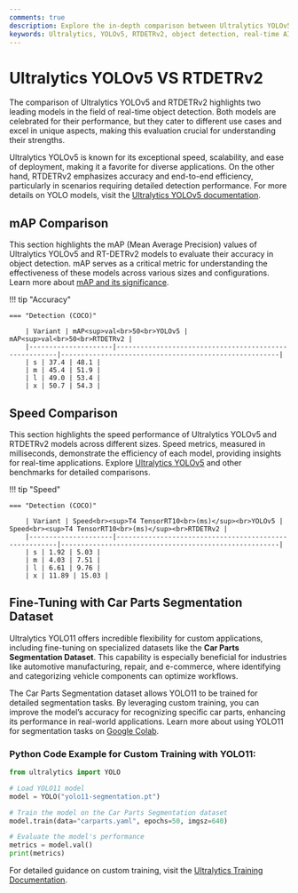 ```yaml
---
comments: true
description: Explore the in-depth comparison between Ultralytics YOLOv5 and RTDETRv2, two leading models in object detection and real-time AI. Discover their performance, efficiency, and applications in edge AI and computer vision to determine the best fit for your needs.
keywords: Ultralytics, YOLOv5, RTDETRv2, object detection, real-time AI, edge AI, computer vision, model comparison
---
```


# Ultralytics YOLOv5 VS RTDETRv2

The comparison of Ultralytics YOLOv5 and RTDETRv2 highlights two leading models in the field of real-time object detection. Both models are celebrated for their performance, but they cater to different use cases and excel in unique aspects, making this evaluation crucial for understanding their strengths.

Ultralytics YOLOv5 is known for its exceptional speed, scalability, and ease of deployment, making it a favorite for diverse applications. On the other hand, RTDETRv2 emphasizes accuracy and end-to-end efficiency, particularly in scenarios requiring detailed detection performance. For more details on YOLO models, visit the [Ultralytics YOLOv5 documentation](https://docs.ultralytics.com/models/yolov5/).

## mAP Comparison

This section highlights the mAP (Mean Average Precision) values of Ultralytics YOLOv5 and RT-DETRv2 models to evaluate their accuracy in object detection. mAP serves as a critical metric for understanding the effectiveness of these models across various sizes and configurations. Learn more about [mAP and its significance](https://www.ultralytics.com/glossary/mean-average-precision-map).

!!! tip "Accuracy"

    === "Detection (COCO)"

    	| Variant | mAP<sup>val<br>50<br>YOLOv5 | mAP<sup>val<br>50<br>RTDETRv2 |
    	|---------------------|-------------------------------------------------------|-------------------------------------------------------|
    	| s | 37.4 | 48.1 |
    	| m | 45.4 | 51.9 |
    	| l | 49.0 | 53.4 |
    	| x | 50.7 | 54.3 |

## Speed Comparison

This section highlights the speed performance of Ultralytics YOLOv5 and RTDETRv2 models across different sizes. Speed metrics, measured in milliseconds, demonstrate the efficiency of each model, providing insights for real-time applications. Explore [Ultralytics YOLOv5](https://github.com/ultralytics/yolov5) and other benchmarks for detailed comparisons.

!!! tip "Speed"

    === "Detection (COCO)"

    	| Variant | Speed<br><sup>T4 TensorRT10<br>(ms)</sup><br>YOLOv5 | Speed<br><sup>T4 TensorRT10<br>(ms)</sup><br>RTDETRv2 |
    	|---------------------|-------------------------------------------------------|-------------------------------------------------------|
    	| s | 1.92 | 5.03 |
    	| m | 4.03 | 7.51 |
    	| l | 6.61 | 9.76 |
    	| x | 11.89 | 15.03 |

## Fine-Tuning with Car Parts Segmentation Dataset

Ultralytics YOLO11 offers incredible flexibility for custom applications, including fine-tuning on specialized datasets like the **Car Parts Segmentation Dataset**. This capability is especially beneficial for industries like automotive manufacturing, repair, and e-commerce, where identifying and categorizing vehicle components can optimize workflows.

The Car Parts Segmentation dataset allows YOLO11 to be trained for detailed segmentation tasks. By leveraging custom training, you can improve the model’s accuracy for recognizing specific car parts, enhancing its performance in real-world applications. Learn more about using YOLO11 for segmentation tasks on [Google Colab](https://www.ultralytics.com/blog/image-segmentation-with-ultralytics-yolo11-on-google-colab).

### Python Code Example for Custom Training with YOLO11:

```python
from ultralytics import YOLO

# Load YOLO11 model
model = YOLO("yolo11-segmentation.pt")

# Train the model on the Car Parts Segmentation dataset
model.train(data="carparts.yaml", epochs=50, imgsz=640)

# Evaluate the model's performance
metrics = model.val()
print(metrics)
```

For detailed guidance on custom training, visit the [Ultralytics Training Documentation](https://docs.ultralytics.com/modes/train/).
